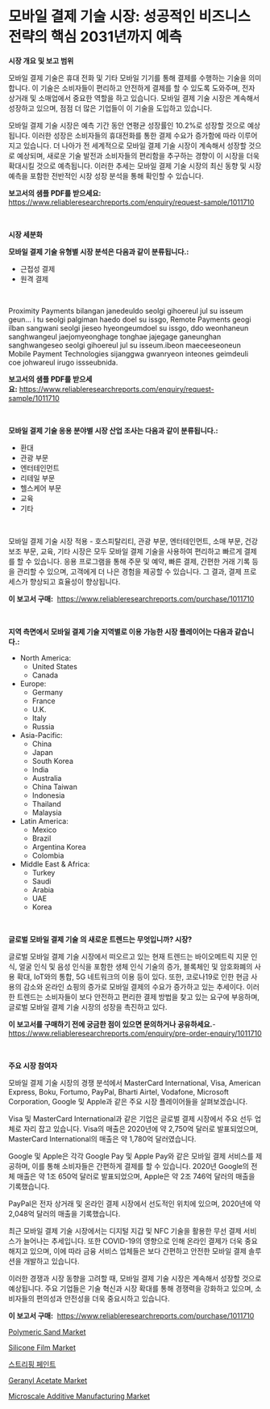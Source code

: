 <p><h1>모바일 결제 기술 시장: 성공적인 비즈니스 전략의 핵심 2031년까지 예측</h1></p><p><strong>시장 개요 및 보고 범위</strong></p>
<p><p>모바일 결제 기술은 휴대 전화 및 기타 모바일 기기를 통해 결제를 수행하는 기술을 의미합니다. 이 기술은 소비자들이 편리하고 안전하게 결제를 할 수 있도록 도와주며, 전자 상거래 및 소매업에서 중요한 역할을 하고 있습니다. 모바일 결제 기술 시장은 계속해서 성장하고 있으며, 점점 더 많은 기업들이 이 기술을 도입하고 있습니다.</p><p>모바일 결제 기술 시장은 예측 기간 동안 연평균 성장률인 10.2%로 성장할 것으로 예상됩니다. 이러한 성장은 소비자들의 휴대전화를 통한 결제 수요가 증가함에 따라 이루어지고 있습니다. 더 나아가 전 세계적으로 모바일 결제 기술 시장이 계속해서 성장할 것으로 예상되며, 새로운 기술 발전과 소비자들의 편리함을 추구하는 경향이 이 시장을 더욱 확대시킬 것으로 예측됩니다. 이러한 추세는 모바일 결제 기술 시장의 최신 동향 및 시장 예측을 포함한 전반적인 시장 성장 분석을 통해 확인할 수 있습니다.</p></p>
<p><strong>보고서의 샘플 PDF를 받으세요:</strong> <a href="https://www.reliableresearchreports.com/enquiry/request-sample/1011710">https://www.reliableresearchreports.com/enquiry/request-sample/1011710</a></p>
<p>&nbsp;</p>
<p><strong>시장 세분화</strong></p>
<p><strong>모바일 결제 기술 유형별 시장 분석은 다음과 같이 분류됩니다.:</strong></p>
<p><ul><li>근접성 결제</li><li>원격 결제</li></ul></p>
<p>&nbsp;</p>
<p><p>Proximity Payments bilangan janedeuldo seolgi gihoereul jul su isseum geun... i tu seolgi palgiman haedo doel su issgo, Remote Payments geogi ilban sangwani seolgi jieseo hyeongeumdoel su issgo, ddo weonhaneun sanghwangeul jaejomyeonghage tonghae jajegage ganeunghan sanghwangeseo seolgi gihoereul jul su isseum.ibeon maeceeseoneun Mobile Payment Technologies sijanggwa gwanryeon inteones geimdeuli coe johwareul irugo issseubnida.</p></p>
<p><strong>보고서의 샘플 PDF를 받으세요:</strong>&nbsp;<a href="https://www.reliableresearchreports.com/enquiry/request-sample/1011710">https://www.reliableresearchreports.com/enquiry/request-sample/1011710</a></p>
<p>&nbsp;</p>
<p><strong> 모바일 결제 기술 응용 분야별 시장 산업 조사는 다음과 같이 분류됩니다.:</strong></p>
<p><ul><li>환대</li><li>관광 부문</li><li>엔터테인먼트</li><li>리테일 부문</li><li>헬스케어 부문</li><li>교육</li><li>기타</li></ul></p>
<p>&nbsp;</p>
<p><p>모바일 결제 기술 시장 적용 - 호스피탈리티, 관광 부문, 엔터테인먼트, 소매 부문, 건강 보조 부문, 교육, 기타 시장은 모두 모바일 결제 기술을 사용하여 편리하고 빠르게 결제를 할 수 있습니다. 응용 프로그램을 통해 주문 및 예약, 빠른 결제, 간편한 거래 기록 등을 관리할 수 있으며, 고객에게 더 나은 경험을 제공할 수 있습니다. 그 결과, 결제 프로세스가 향상되고 효율성이 향상됩니다.</p></p>
<p><strong>이 보고서 구매:</strong>&nbsp; <a href="https://www.reliableresearchreports.com/purchase/1011710">https://www.reliableresearchreports.com/purchase/1011710</a></p>
<p>&nbsp;</p>
<p><strong>지역 측면에서 모바일 결제 기술 지역별로 이용 가능한 시장 플레이어는 다음과 같습니다.:</strong></p>
<p><ul>
    <li>
        North America:
        <ul>
            <li>United States</li>
            <li>Canada</li>
        </ul>
    </li>
    <li>
        Europe:
        <ul>
            <li>Germany</li>
            <li>France</li>
            <li>U.K.</li>
            <li>Italy</li>
            <li>Russia</li>
        </ul>
    </li>
    <li>
        Asia-Pacific:
        <ul>
            <li>China</li>
            <li>Japan</li>
            <li>South Korea</li>
            <li>India</li>
            <li>Australia</li>
            <li>China Taiwan</li>
            <li>Indonesia</li>
            <li>Thailand</li>
            <li>Malaysia</li>
        </ul>
    </li>
    <li>
        Latin America:
        <ul>
            <li>Mexico</li>
            <li>Brazil</li>
            <li>Argentina Korea</li>
            <li>Colombia</li>
        </ul>
    </li>
    <li>
        Middle East & Africa:
        <ul>
            <li>Turkey</li>
            <li>Saudi</li>
            <li>Arabia</li>
            <li>UAE</li>
            <li>Korea</li>
        </ul>
    </li>
    </ul></p>
<p>&nbsp;</p>
<p><strong>글로벌 모바일 결제 기술 의 새로운 트렌드는 무엇입니까? 시장?</strong></p>
<p><p>글로벌 모바일 결제 기술 시장에서 떠오르고 있는 현재 트렌드는 바이오메트릭 지문 인식, 얼굴 인식 및 음성 인식을 포함한 생체 인식 기술의 증가, 블록체인 및 암호화폐의 사용 확대, IoT와의 통합, 5G 네트워크의 이용 등이 있다. 또한, 코로나19로 인한 현금 사용의 감소와 온라인 쇼핑의 증가로 모바일 결제의 수요가 증가하고 있는 추세이다. 이러한 트렌드는 소비자들이 보다 안전하고 편리한 결제 방법을 찾고 있는 요구에 부응하며, 글로벌 모바일 결제 기술 시장의 성장을 촉진하고 있다.</p></p>
<p><strong>이 보고서를 구매하기 전에 궁금한 점이 있으면 문의하거나 공유하세요.</strong>- <a href="https://www.reliableresearchreports.com/enquiry/pre-order-enquiry/1011710">https://www.reliableresearchreports.com/enquiry/pre-order-enquiry/1011710</a></p>
<p>&nbsp;</p>
<p><strong>주요 시장 참여자</strong></p>
<p><p>모바일 결제 기술 시장의 경쟁 분석에서 MasterCard International, Visa, American Express, Boku, Fortumo, PayPal, Bharti Airtel, Vodafone, Microsoft Corporation, Google 및 Apple과 같은 주요 시장 플레이어들을 살펴보겠습니다.</p><p>Visa 및 MasterCard International과 같은 기업은 글로벌 결제 시장에서 주요 선두 업체로 자리 잡고 있습니다. Visa의 매출은 2020년에 약 2,750억 달러로 발표되었으며, MasterCard International의 매출은 약 1,780억 달러였습니다.</p><p>Google 및 Apple은 각각 Google Pay 및 Apple Pay와 같은 모바일 결제 서비스를 제공하며, 이를 통해 소비자들은 간편하게 결제를 할 수 있습니다. 2020년 Google의 전체 매출은 약 1조 650억 달러로 발표되었으며, Apple은 약 2조 746억 달러의 매출을 기록했습니다.</p><p>PayPal은 전자 상거래 및 온라인 결제 시장에서 선도적인 위치에 있으며, 2020년에 약 2,048억 달러의 매출을 기록했습니다.</p><p>최근 모바일 결제 기술 시장에서는 디지털 지갑 및 NFC 기술을 활용한 무선 결제 서비스가 늘어나는 추세입니다. 또한 COVID-19의 영향으로 인해 온라인 결제가 더욱 중요해지고 있으며, 이에 따라 금융 서비스 업체들은 보다 간편하고 안전한 모바일 결제 솔루션을 개발하고 있습니다.</p><p>이러한 경쟁과 시장 동향을 고려할 때, 모바일 결제 기술 시장은 계속해서 성장할 것으로 예상됩니다. 주요 기업들은 기술 혁신과 시장 확대를 통해 경쟁력을 강화하고 있으며, 소비자들의 편의성과 안전성을 더욱 중요시하고 있습니다.</p></p>
<p><strong>이 보고서 구매:</strong>&nbsp;&nbsp;<a href="https://www.reliableresearchreports.com/purchase/1011710">https://www.reliableresearchreports.com/purchase/1011710</a></p>
<p><p><a href="https://github.com/marloy8/Market-Research-Report-List-3/blob/main/polymeric-sand-market.md">Polymeric Sand Market</a></p><p><a href="https://github.com/WillieWoodard/Market-Research-Report-List-3/blob/main/silicone-film-market.md">Silicone Film Market</a></p><p><a href="https://github.com/plelbej847484502/Market-Research-Report-List-1/blob/main/4810290192154.md">스트리핑 페인트</a></p><p><a href="https://issuu.com/reportprime-2/docs/geranyl-acetate-market-size-2030.pptx">Geranyl Acetate Market</a></p><p><a href="https://nifty-kite-d51.notion.site/Microscale-Additive-Manufacturing-Market-Size-Market-Share-and-Global-Market-Analysis-Report-2024--6fa31bb7ebdf4266b42d44aec9856fb9">Microscale Additive Manufacturing Market</a></p></p>
